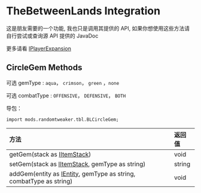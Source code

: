 # TheBetweenLands Integration

这是朋友需要的一个功能, 我也只是调用其提供的 API, 如果你想使用这些方法请自行尝试或查询源 API 提供的 JavaDoc

更多请看 [IPlayerExpansion](https://github.com/ikexing-cn/RandomTweaker/blob/1.12/wiki/zh_cn/IPlayerExpansion.md)

## CircleGem Methods

可选 gemType : `aqua`， `crimson`， `green` ，`none`

可选 combatType : `OFFENSIVE`， `DEFENSIVE`， `BOTH`

导包：

```zenscript
import mods.randomtweaker.tbl.BLCircleGem;
```

| 方法                                                      | 返回值 |
| :-------------------------------------------------------- | :----- |
| getGem(stack as [IItemStack](https://docs.blamejared.com/1.12/en/Vanilla/Items/IItemStack/))                                  | void   |
| setGem(stack as [IItemStack](https://docs.blamejared.com/1.12/en/Vanilla/Items/IItemStack/), gemType as string)                  | string |
| addGem(entity as [IEntity](https://docs.blamejared.com/1.12/en/Vanilla/Entities/IEntity/), gemType as string, combatType as string) | void   |
